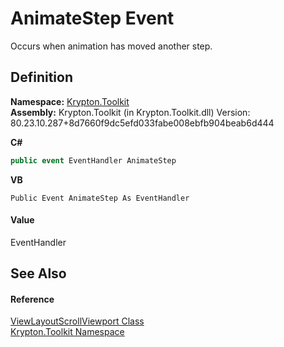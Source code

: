 # AnimateStep Event


Occurs when animation has moved another step.



## Definition
**Namespace:** <a href="79d2eac2-21f4-54ff-7552-b20c33c30600.md">Krypton.Toolkit</a>  
**Assembly:** Krypton.Toolkit (in Krypton.Toolkit.dll) Version: 80.23.10.287+8d7660f9dc5efd033fabe008ebfb904beab6d444

**C#**
``` C#
public event EventHandler AnimateStep
```
**VB**
``` VB
Public Event AnimateStep As EventHandler
```



#### Value
EventHandler

## See Also


#### Reference
<a href="e18837b5-8009-7d03-8e2a-28fedc916577.md">ViewLayoutScrollViewport Class</a>  
<a href="79d2eac2-21f4-54ff-7552-b20c33c30600.md">Krypton.Toolkit Namespace</a>  
